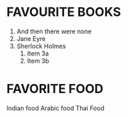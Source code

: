 # FAVOURITE BOOKS
1. And then there were none
2. Jane Eyre
3. Sherlock Holmes
   1. Item 3a
   2. Item 3b
# FAVORITE FOOD
Indian food
Arabic food
Thai Food

